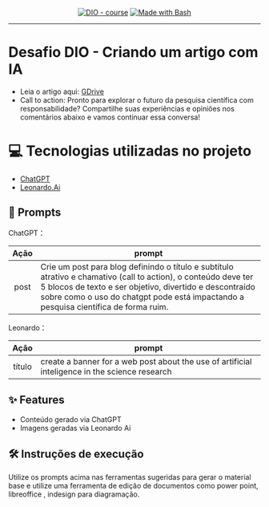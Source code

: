 <p align="center">
   </p>


<p align="center">
<a href="https://dio.me/"><img src="https://img.shields.io/badge/DIO-Course-28DA77?logo=youtube" alt="DIO - course"></a>
<a href="https://www.gnu.org/software/bash/" title="Go to Bash homepage"><img src="https://img.shields.io/badge/Prompt-Project-blue?logo=gnu-bash&amp;logoColor=white" alt="Made with Bash"></a></p>

-------


</p>

# Desafio DIO - Criando um artigo com IA

- Leia o artigo aqui: [GDrive](https://docs.google.com/document/d/1v0rS7YohhkIcDc4RhAH6BECfvj8iwE0o80BLx-7Eduk/edit?usp=sharing) 
- Call to action: Pronto para explorar o futuro da pesquisa científica com responsabilidade? Compartilhe suas experiências e opiniões nos comentários abaixo e vamos continuar essa conversa!

# 💻 Tecnologias utilizadas no projeto

- [ChatGPT](https://chat.openai.com/) 
- [Leonardo.Ai](https://leonardo.ai/)

## 🧠 Prompts


ChatGPT：

|   Ação   | prompt                                                                                                                                                                                                                                                                         |
| :------: | ------------------------------------------------------------------------------------------------------------------------------------------------------------------------------------------------------------------------------------------------------------------------------ |
|  post  | Crie um post para blog definindo o título e subtítulo atrativo e chamativo (call to action), o conteúdo deve ter 5 blocos de texto e ser objetivo, divertido e descontraído sobre como o uso do chatgpt pode está impactando a pesquisa científica de forma ruim.                                                    |


Leonardo：

|  Ação  | prompt                                                                                 |
| :----: | -------------------------------------------------------------------------------------- |
| título | create a banner for a web post about the use of artificial inteligence in the science research|

## ✨ Features

- Conteúdo gerado via ChatGPT
- Imagens geradas via Leonardo Ai

## 🛠️ Instruções de execução

Utilize os prompts acima nas ferramentas sugeridas para gerar o material base e utilize uma ferramenta de edição de documentos como power point, libreoffice , indesign para diagramação.


<br/><br/>
<p>
